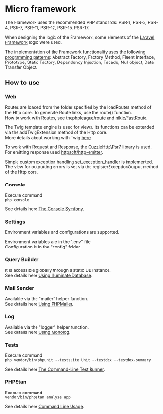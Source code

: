 # Micro framework

The Framework uses the recommended PHP standards: PSR-1, PSR-3, PSR-4, PSR-7, PSR-11, PSR-12, PSR-15, PSR-17.

When designing the logic of the Framework, some elements of the [Laravel Framework](https://github.com/laravel/framework) logic were used.

The implementation of the Framework functionality uses the following [programming patterns](https://designpatternsphp.readthedocs.io/en/latest/index.html): Abstract Factory, Factory Method, Fluent Interface, Prototype, Static Factory, Dependency Injection, Facade, Null object, Data Transfer Object.

## How to use

### Web

Routes are loaded from the folder specified by the loadRoutes method of the Http core. To generate Route links, use the route() function.<br>
How to work with Routes, see [thephpleague/route](https://github.com/thephpleague/route) and [nikic/FastRoute](https://github.com/nikic/FastRoute).

The Twig template engine is used for views. Its functions can be extended via the addTwigExtension method of the Http core.<br>
More details about working with Twig [here](https://twig.symfony.com/documentation).

To work with Request and Response, the [GuzzleHttp\Psr7](https://github.com/guzzle/psr7) library is used.<br>
For emitting response used [httpsoft/http-emitter](https://github.com/httpsoft/http-emitter).

Simple custom exception handling [set_exception_handler](https://www.php.net/manual/en/function.set-exception-handler.php) is implemented.<br>
The view for outputting errors is set via the registerExceptionOutput method of the Http core.

### Console

Execute command<br>
`php console`

See details here [The Console Symfony](https://symfony.com/doc/current/components/console.html#learn-more).

### Settings

Environment variables and configurations are supported.

Environment variables are in the ".env" file.<br>
Configuration is in the "config" folder.

### Query Builder

It is accessible globally through a static DB Instance.<br>
See details here [Using Illuminate Database](https://laravel.com/docs/11.x/queries).

### Mail Sender

Available via the "mailer" helper function.<br>
See details here [Using PHPMailer](https://github.com/PHPMailer/PHPMailer/tree/master/examples).

### Log

Available via the "logger" helper function.<br>
See details here [Using Monolog](https://github.com/Seldaek/monolog/blob/main/doc/01-usage.md).

### Tests
Execute command<br>
`php vendor/bin/phpunit --testsuite Unit --testdox --testdox-summary`

See details here [The Command-Line Test Runner](https://docs.phpunit.de/en/11.5/textui.html).

### PHPStan
Execute command<br>
`vendor/bin/phpstan analyse app`

See details here [Command Line Usage](https://phpstan.org/user-guide/command-line-usage).
